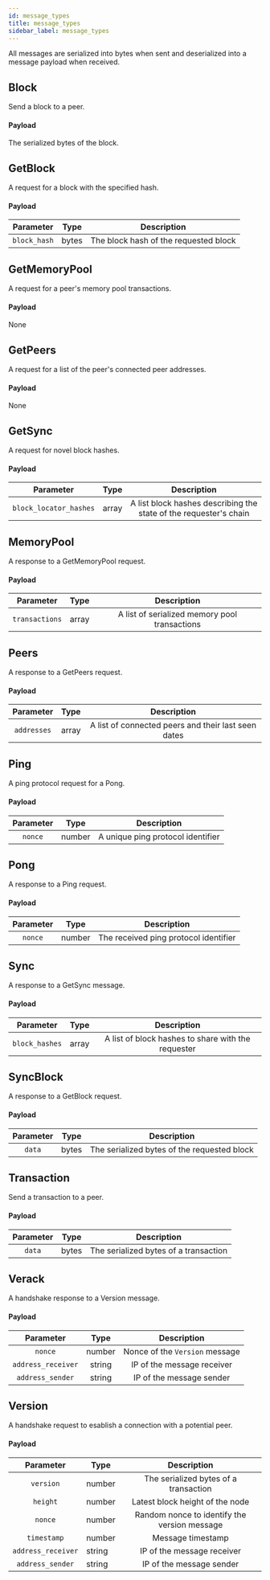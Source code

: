 ```yaml
---
id: message_types
title: message_types
sidebar_label: message_types
---
```


<!----------------------------------------------------------------------------->
<!-------------------- THIS MARKDOWN FILE IS AUTOGENERATED -------------------->
<!----------------------------------------------------------------------------->


All messages are serialized into bytes when sent and deserialized into a message payload when received.

## Block

Send a block to a peer.

#### Payload

The serialized bytes of the block.

## GetBlock

A request for a block with the specified hash.

#### Payload

|   Parameter  | Type  |              Description              |
|:------------:|-------|:-------------------------------------:|
| `block_hash` | bytes | The block hash of the requested block |

## GetMemoryPool

A request for a peer's memory pool transactions.

#### Payload

None

## GetPeers

A request for a list of the peer's connected peer addresses.

#### Payload

None

## GetSync

A request for novel block hashes.

#### Payload

|        Parameter       | Type  |                            Description                            |
|:----------------------:|-------|:-----------------------------------------------------------------:|
| `block_locator_hashes` | array | A list block hashes describing the state of the requester's chain |

## MemoryPool

A response to a GetMemoryPool request.

#### Payload

|    Parameter   | Type  |                  Description                  |
|:--------------:|-------|:---------------------------------------------:|
| `transactions` | array | A list of serialized memory pool transactions |

## Peers

A response to a GetPeers request.

#### Payload

|  Parameter  | Type  |                     Description                     |
|:-----------:|-------|:---------------------------------------------------:|
| `addresses` | array | A list of connected peers and their last seen dates |
## Ping

A ping protocol request for a Pong.

#### Payload

| Parameter | Type   |            Description            |
|:---------:|--------|:---------------------------------:|
| `nonce`   | number | A unique ping protocol identifier |

## Pong

A response to a Ping request.

#### Payload

| Parameter | Type   |              Description              |
|:---------:|--------|:-------------------------------------:|
| `nonce`   | number | The received ping protocol identifier |

## Sync

A response to a GetSync message.

#### Payload

|    Parameter   | Type  |                     Description                    |
|:--------------:|-------|:--------------------------------------------------:|
| `block_hashes` | array | A list of block hashes to share with the requester |

## SyncBlock

A response to a GetBlock request.

#### Payload

| Parameter | Type  |                 Description                 |
|:---------:|-------|:-------------------------------------------:|
| `data`    | bytes | The serialized bytes of the requested block |

## Transaction

Send a transaction to a peer.

#### Payload

| Parameter | Type  |              Description              |
|:---------:|-------|:-------------------------------------:|
| `data`    | bytes | The serialized bytes of a transaction |

## Verack

A handshake response to a Version message.

#### Payload

|      Parameter     |  Type  |           Description          |
|:------------------:|:------:|:------------------------------:|
|       `nonce`      | number | Nonce of the `Version` message |
| `address_receiver` | string |   IP of the message receiver   |
|  `address_sender`  | string |    IP of the message sender    |

## Version

A handshake request to esablish a connection with a potential peer.

#### Payload

|      Parameter     | Type   |                  Description                 |
|:------------------:|--------|:--------------------------------------------:|
| `version`          | number | The serialized bytes of a transaction        |
| `height`           | number | Latest block height of the node              |
| `nonce`            | number | Random nonce to identify the version message |
| `timestamp`        | number | Message timestamp                            |
| `address_receiver` | string | IP of the message receiver                   |
| `address_sender`   | string | IP of the message sender                     |
